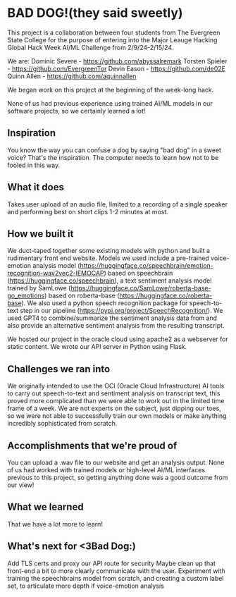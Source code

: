 <h1>BAD DOG!(they said sweetly)</h1>
This project is a collaboration between four students from The Evergreen State College for the purpose of entering into the Major Leauge Hacking Global Hack Week AI/ML Challenge from 2/9/24-2/15/24.

We are:
Dominic Severe - https://github.com/abyssalremark
Torsten Spieler - https://github.com/EvergreenTor
Devin Eason - https://github.com/de02E
Quinn Allen - https://github.com/aquinnallen

We began work on this project at the beginning of the week-long hack.

None of us had previous experience using trained AI/ML models in our software projects, so we certainly learned a lot!

## Inspiration
You know the way you can confuse a dog by saying "bad dog" in a sweet voice? That's the inspiration. The computer needs to learn how not to be fooled in this way.

## What it does
Takes user upload of an audio file, limited to a recording of a single speaker and performing best on short clips 1-2 minutes at most.

## How we built it
We duct-taped together some existing models with python and built a rudimentary front end website. Models we used include a pre-trained voice-emotion analysis model (https://huggingface.co/speechbrain/emotion-recognition-wav2vec2-IEMOCAP) based on speechbrain (https://huggingface.co/speechbrain), a text sentiment analysis model trained by SamLowe (https://huggingface.co/SamLowe/roberta-base-go_emotions) based on roberta-base (https://huggingface.co/roberta-base). We also used a python speech recognition package for speech-to-text step in our pipeline (https://pypi.org/project/SpeechRecognition/). We used GPT4 to combine/summarize the sentiment analysis data from and also provide an alternative sentiment analysis from the resulting transcript.

We hosted our project in the oracle cloud using apache2 as a webserver for static content. We wrote our API server in Python using Flask.

## Challenges we ran into
We originally intended to use the OCI (Oracle Cloud Infrastructure) AI tools to carry out speech-to-text and sentiment analysis on transcript text, this proved more complicated than we were able to work out in the limited time frame of a week.
We are not experts on the subject, just dipping our toes, so we were not able to successfully train our own models or make anything incredibly sophisticated from scratch.

## Accomplishments that we're proud of
You can upload a .wav file to our website and get an analysis output.
None of us had worked with trained models or high-level AI/ML interfaces previous to this project, so getting anything done was a good outcome from our view!

## What we learned
That we have a lot more to learn!

## What's next for <3Bad Dog:)
Add TLS certs and proxy our API route for security
Maybe clean up that front-end a bit to more clearly communicate with the user.
Experiment with training the speechbrains model from scratch, and creating a custom label set, to articulate more depth if voice-emotion analysis 
